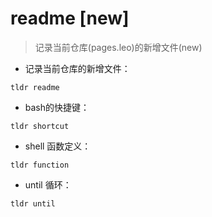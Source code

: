 # readme [new]

> 记录当前仓库(pages.leo)的新增文件(new)

- 记录当前仓库的新增文件：

`tldr readme`

- bash的快捷键：

`tldr shortcut`

- shell 函数定义：

`tldr function`

- until 循环：

`tldr until`
